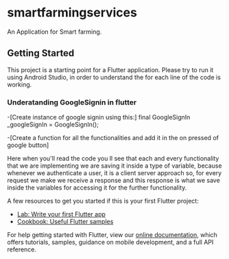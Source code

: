 # smartfarmingservices

An Application for Smart farming.

## Getting Started

This project is a starting point for a Flutter application. Please try to run it using Android Studio, in order to understand the for each line of the code is working.

### Underatanding GoogleSignin in flutter

-[Create instance of google signin using this:]
 final GoogleSignIn _googleSignIn = GoogleSignIn();
 
-[Create a function for all the functionalities and add it in the on pressed of google button]
  
  Here when you'll read the code you ll see that each and every functionality that we are implementing
  we are saving it inside a type of variable, because whenever we  authenticate a user, it is a
  client server approach so, for every request we  make we receive a response and this response is
  what we save inside the variables for accessing it for the further functionality.

A few resources to get you started if this is your first Flutter project:

- [Lab: Write your first Flutter app](https://flutter.dev/docs/get-started/codelab)
- [Cookbook: Useful Flutter samples](https://flutter.dev/docs/cookbook)

For help getting started with Flutter, view our
[online documentation](https://flutter.dev/docs), which offers tutorials,
samples, guidance on mobile development, and a full API reference.
